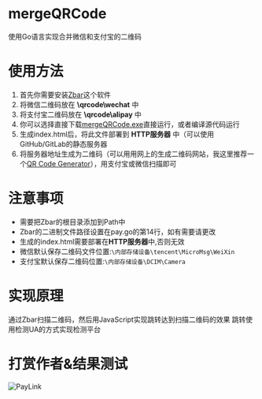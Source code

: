 # mergeQRCode
使用Go语言实现合并微信和支付宝的二维码
# 使用方法
1. 首先你需要安装[Zbar](http://zbar.sourceforge.net/download.html)这个软件
2. 将微信二维码放在 **\qrcode\wechat** 中
3. 将支付宝二维码放在 **\qrcode\alipay** 中
4. 你可以选择直接下载[mergeQRCode.exe]()直接运行，或者编译源代码运行
5. 生成index.html后，将此文件部署到 **HTTP服务器** 中（可以使用GitHub/GitLab的静态服务器
6. 将服务器地址生成为二维码（可以用用网上的生成二维码网站，我这里推荐一个[QR Code Generator](https://www.qr-code-generator.com/)），用支付宝或微信扫描即可
# 注意事项
- 需要把Zbar的根目录添加到Path中
- Zbar的二进制文件路径设置在pay.go的第14行，如有需要请更改
- 生成的index.html需要部署在**HTTP服务器**中,否则无效
- 微信默认保存二维码文件位置:`\内部存储设备\tencent\MicroMsg\WeiXin`
- 支付宝默认保存二维码位置:`\内部存储设备\DCIM\Camera`
# 实现原理
通过Zbar扫描二维码，然后用JavaScript实现跳转达到扫描二维码的效果
跳转使用检测UA的方式实现检测平台
# 打赏作者&结果测试
![PayLink](https://github.com/sqlpxc/mergeQRCode/blob/master/QRCode.png?raw=true)
